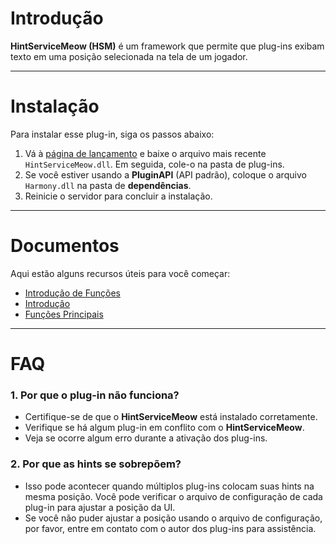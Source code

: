 # Introdução
**HintServiceMeow (HSM)** é um framework que permite que plug-ins exibam texto em uma posição selecionada na tela de um jogador.

---

# Instalação

Para instalar esse plug-in, siga os passos abaixo:

1. Vá à [página de lançamento](https://github.com/MeowServer/HintServiceMeow/releases) e baixe o arquivo mais recente `HintServiceMeow.dll`. Em seguida, cole-o na pasta de plug-ins.
2. Se você estiver usando a **PluginAPI** (API padrão), coloque o arquivo `Harmony.dll` na pasta de **dependências**.
3. Reinicie o servidor para concluir a instalação.

---

# Documentos

Aqui estão alguns recursos úteis para você começar:

- [Introdução de Funções](Features.md)
- [Introdução](GettingStarted.md)
- [Funções Principais](CoreFeatures.md)

---

# FAQ

### 1. Por que o plug-in não funciona?
- Certifique-se de que o **HintServiceMeow** está instalado corretamente.
- Verifique se há algum plug-in em conflito com o **HintServiceMeow**.
- Veja se ocorre algum erro durante a ativação dos plug-ins.

### 2. Por que as hints se sobrepõem?
- Isso pode acontecer quando múltiplos plug-ins colocam suas hints na mesma posição. Você pode verificar o arquivo de configuração de cada plug-in para ajustar a posição da UI.
- Se você não puder ajustar a posição usando o arquivo de configuração, por favor, entre em contato com o autor dos plug-ins para assistência.
